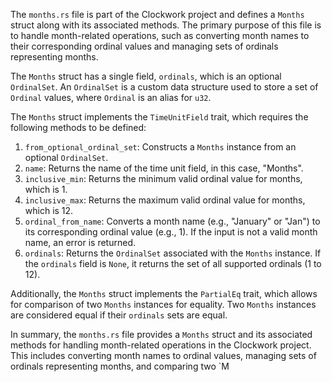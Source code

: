 The `months.rs` file is part of the Clockwork project and defines a `Months` struct along with its associated methods. The primary purpose of this file is to handle month-related operations, such as converting month names to their corresponding ordinal values and managing sets of ordinals representing months.

The `Months` struct has a single field, `ordinals`, which is an optional `OrdinalSet`. An `OrdinalSet` is a custom data structure used to store a set of `Ordinal` values, where `Ordinal` is an alias for `u32`.

The `Months` struct implements the `TimeUnitField` trait, which requires the following methods to be defined:

1. `from_optional_ordinal_set`: Constructs a `Months` instance from an optional `OrdinalSet`.
2. `name`: Returns the name of the time unit field, in this case, "Months".
3. `inclusive_min`: Returns the minimum valid ordinal value for months, which is 1.
4. `inclusive_max`: Returns the maximum valid ordinal value for months, which is 12.
5. `ordinal_from_name`: Converts a month name (e.g., "January" or "Jan") to its corresponding ordinal value (e.g., 1). If the input is not a valid month name, an error is returned.
6. `ordinals`: Returns the `OrdinalSet` associated with the `Months` instance. If the `ordinals` field is `None`, it returns the set of all supported ordinals (1 to 12).

Additionally, the `Months` struct implements the `PartialEq` trait, which allows for comparison of two `Months` instances for equality. Two `Months` instances are considered equal if their `ordinals` sets are equal.

In summary, the `months.rs` file provides a `Months` struct and its associated methods for handling month-related operations in the Clockwork project. This includes converting month names to ordinal values, managing sets of ordinals representing months, and comparing two `M